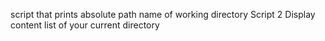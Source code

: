 script that prints absolute path name of working directory
Script 2 Display content  list of your current directory